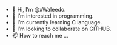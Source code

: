 - 👋 Hi, I’m @xWaleedo.
- 👀 I’m interested in programming.
- 🌱 I’m currently learning C language.
- 💞️ I’m looking to collaborate on GITHUB.
- 📫 How to reach me ...

<!---
xWaleedo/xWaleedo is a ✨ special ✨ repository because its `README.md` (this file) appears on your GitHub profile.
You can click the Preview link to take a look at your changes.
--->
